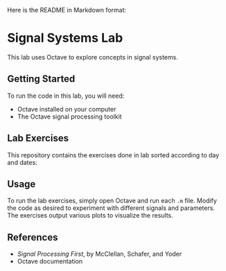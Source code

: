 Here is the README in Markdown format:

# Signal Systems Lab

This lab uses Octave to explore concepts in signal systems.

## Getting Started

To run the code in this lab, you will need:

- Octave installed on your computer  
- The Octave signal processing toolkit

## Lab Exercises

This repository contains the  exercises done in lab sorted according to day and dates:


## Usage

To run the lab exercises, simply open Octave and run each `.m` file. Modify the code as desired to experiment with different signals and parameters. The exercises output various plots to visualize the results.

## References

- _Signal Processing First_, by McClellan, Schafer, and Yoder
- Octave documentation